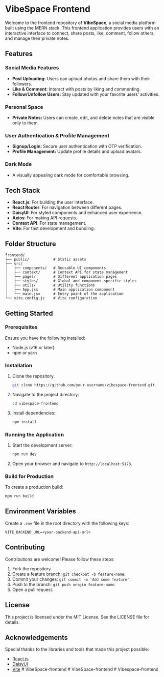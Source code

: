 # VibeSpace Frontend

Welcome to the frontend repository of **VibeSpace**, a social media platform built using the MERN stack. This frontend application provides users with an interactive interface to connect, share posts, like, comment, follow others, and manage their private notes.

## Features

### Social Media Features
- **Post Uploading:** Users can upload photos and share them with their followers.
- **Like & Comment:** Interact with posts by liking and commenting.
- **Follow/Unfollow Users:** Stay updated with your favorite users' activities.

### Personal Space
- **Private Notes:** Users can create, edit, and delete notes that are visible only to them.

### User Authentication & Profile Management
- **Signup/Login:** Secure user authentication with OTP verification.
- **Profile Management:** Update profile details and upload avatars.

### Dark Mode
- A visually appealing dark mode for comfortable browsing.

## Tech Stack
- **React.js**: For building the user interface.
- **React Router**: For navigation between different pages.
- **DaisyUI**: For styled components and enhanced user experience.
- **Axios**: For making API requests.
- **Context API**: For state management.
- **Vite**: For fast development and bundling.

## Folder Structure
```
frontend/
├── public/           # Static assets
├── src/
│   ├── components/   # Reusable UI components
│   ├── context/      # Context API for state management
│   ├── pages/        # Different application pages
│   ├── styles/       # Global and component-specific styles
│   ├── utils/        # Utility functions
│   ├── App.jsx       # Main application component
│   └── main.jsx      # Entry point of the application
└── vite.config.js    # Vite configuration
```

## Getting Started

### Prerequisites
Ensure you have the following installed:
- Node.js (v16 or later)
- npm or yarn

### Installation

1. Clone the repository:
   ```bash
   git clone https://github.com/your-username/vibespace-frontend.git
   ```

2. Navigate to the project directory:
   ```bash
   cd vibespace-frontend
   ```

3. Install dependencies:
   ```bash
   npm install
   ```

### Running the Application

1. Start the development server:
   ```bash
   npm run dev
   ```

2. Open your browser and navigate to `http://localhost:5173`.

### Build for Production

To create a production build:
```bash
npm run build
```

## Environment Variables
Create a `.env` file in the root directory with the following keys:
```env
VITE_BACKEND_URL=<your-backend-api-url>
```

## Contributing
Contributions are welcome! Please follow these steps:
1. Fork the repository.
2. Create a feature branch: `git checkout -b feature-name`.
3. Commit your changes: `git commit -m 'Add some feature'`.
4. Push to the branch: `git push origin feature-name`.
5. Open a pull request.

## License
This project is licensed under the MIT License. See the LICENSE file for details.

## Acknowledgements
Special thanks to the libraries and tools that made this project possible:
- [React.js](https://reactjs.org/)
- [DaisyUI](https://daisyui.com/)
- [Vite](https://vitejs.dev/)
#   V i b e S p a c e - f r o n t e n d  
 #   V i b e S p a c e - f r o n t e n d  
 #   V i b e s p a c e - f r o n t e n d  
 
